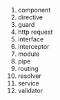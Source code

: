1. component
2. directive
3. guard
4. http request
5. interface
6. interceptor
7. module
8. pipe
9. routing
10. resolver
11. service
12. validator
